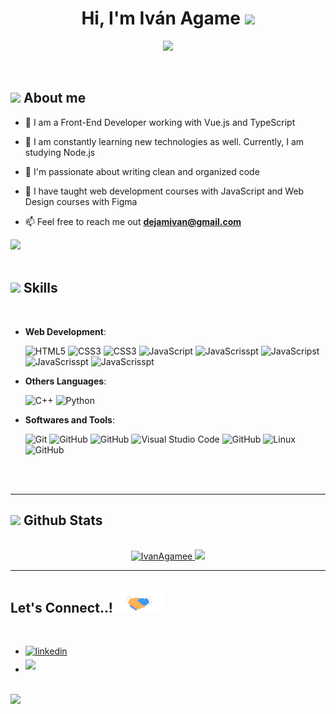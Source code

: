 
<h1 align="center"><b>Hi, I'm Iván Agame </b><img src="https://media.giphy.com/media/hvRJCLFzcasrR4ia7z/giphy.gif" width="35"></h1>

<!--  -->
<p align="center">
<img width="500" src="https://readme-typing-svg.herokuapp.com?font=Fira+Code&size=19&pause=1000&width=435&lines=I%C2%B4m+a+Computer+Systems+Engineer;My+favorite+language+is+Vue.js+;The+power+of+imagination+;makes+us+infinite..."></a>
</p>


<br>



	
## <picture><img src = "https://media.giphy.com/media/v1.Y2lkPTc5MGI3NjExdW5zd3lzY283YzNpMmhlMXY5azdoYWRzODlwNWU5dGxua2k2cXJxayZlcD12MV9pbnRlcm5hbF9naWZfYnlfaWQmY3Q9cw/SWmc7824oXbHenLvXu/giphy.gif" width = 80px></picture> **About me**


<!--Intro start-->
- 🔭 I am a Front-End Developer working with Vue.js and TypeScript

- 🌱 I am constantly learning new technologies as well. Currently, I am studying Node.js

- 📝 I'm passionate about writing clean and organized code

- 💬 I have taught web development courses with JavaScript and Web Design courses with Figma

- 📫 Feel free to reach me out **dejamivan@gmail.com**
  
<!--Intro end-->


<img src="https://user-images.githubusercontent.com/73097560/115834477-dbab4500-a447-11eb-908a-139a6edaec5c.gif"><br><br>

## <img src="https://media2.giphy.com/media/QssGEmpkyEOhBCb7e1/giphy.gif?cid=ecf05e47a0n3gi1bfqntqmob8g9aid1oyj2wr3ds3mg700bl&rid=giphy.gif" width ="25"><b> Skills</b>
<br>

<p align="center">
    
- **Web Development**:

   ![HTML5](https://img.shields.io/badge/HTML5%20-%23E34F26.svg?style=for-the-badge&logo=html5&logoColor=white)
   ![CSS3](https://img.shields.io/badge/CSS%20-%231572B6.svg?style=for-the-badge&logo=css3&logoColor=white)
   ![CSS3](https://img.shields.io/badge/SASS%20-%23CC6699.svg?style=for-the-badge&logo=sass&logoColor=white)
   ![JavaScript](https://img.shields.io/badge/JavaScript%20-%23F7DF1E.svg?style=for-the-badge&logo=javascript&logoColor=black)
   ![JavaScrisspt](https://img.shields.io/badge/TypeScript%20-%231572B6.svg?style=for-the-badge&logo=typescript&logoColor=white)
   ![JavaScripst](https://img.shields.io/badge/VueJS%20-%4FC08D.svg?style=for-the-badge&logo=vuedotjs&logoColor=white)
   ![JavaScrisspt](https://img.shields.io/badge/Quasar%20-%231976D2.svg?style=for-the-badge&logo=quasar&logoColor=white)
   ![JavaScrisspt](https://img.shields.io/badge/Vuetify%20-%23D54AAD.svg?style=for-the-badge&logo=vuetify&logoColor=white)
   
- **Others Languages**:
  
    ![C++](https://img.shields.io/badge/C++%20-%2300599C.svg?style=for-the-badge&logo=c%2B%2B&logoColor=white)
    ![Python](https://img.shields.io/badge/Java%20-%23F80000.svg?style=for-the-badge&logo=oracle&logoColor=white)

- **Softwares and Tools**:

    ![Git](https://img.shields.io/badge/Git-%23F05033.svg?style=for-the-badge&logo=git&logoColor=white)
    ![GitHub](https://img.shields.io/badge/GitHub-%23121011.svg?style=for-the-badge&logo=github&logoColor=white)
    ![GitHub](https://img.shields.io/badge/PostMan-%23FF6C37.svg?style=for-the-badge&logo=postman&logoColor=white)
    ![Visual Studio Code](https://img.shields.io/badge/Visual%20Studio%20Code-0078d7.svg?style=for-the-badge&logo=visual-studio-code&logoColor=white)
    ![GitHub](https://img.shields.io/badge/Figma-%23D54AAD.svg?style=for-the-badge&logo=figma&logoColor=white)
    ![Linux](https://img.shields.io/badge/Linux-FCC624?style=for-the-badge&logo=linux&logoColor=black)
    ![GitHub](https://img.shields.io/badge/Jira-%230052CC.svg?style=for-the-badge&logo=jirasoftware&logoColor=white)

</p>

<br>
<br>

-----



## <img src="https://media.giphy.com/media/iY8CRBdQXODJSCERIr/giphy.gif" width="35"><b> Github Stats </b>
<br>

<div align="center">

<a href="https://github.com/0xabdulkhalid/">
	  <img src="https://github-readme-stats.vercel.app/api/top-langs?username=IvanAgamee&show_icons=true&locale=en&layout=compact&line_height=20&title_color=7A7ADB&icon_color=2234AE&text_color=D3D3D3&bg_color=0,000000,130F40" width="375"  alt="IvanAgamee"/>
  <img src="https://github-readme-stats.vercel.app/api?username=IvanAgamee&include_all_commits=true&count_private=true&show_icons=true&line_height=20&title_color=7A7ADB&icon_color=2234AE&text_color=D3D3D3&bg_color=0,000000,130F40" width="450"/>


</a>
</div>

-----


## <b> Let's Connect..!</b><img src="https://github.com/0xAbdulKhalid/0xAbdulKhalid/raw/main/assets/mdImages/handshake.gif" width ="80">
<br>
<div align='left'>

<ul>

<li>
<a href="https://linkedin.com/in/IvanAgamee" target="_blank">
<img src="https://img.shields.io/badge/linkedin:  IvanAgamee-%2300acee.svg?color=405DE6&style=for-the-badge&logo=linkedin&logoColor=white" alt=linkedin style="margin-bottom: 5px;"/>
</a>
</li>


<li>
<a href="mailto:dejamivan@gmail.com" target="_blank">
<img src="https://img.shields.io/badge/gmail:  dejamivan@gmail.com-%23EA4335.svg?style=for-the-badge&logo=gmail&logoColor=white" t=mail style="margin-bottom: 5px;" />
</a>
</li>
	
</ul>
</div>

<br>
<img src="https://user-images.githubusercontent.com/73097560/115834477-dbab4500-a447-11eb-908a-139a6edaec5c.gif">
<br>

